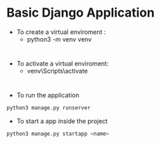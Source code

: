 # Basic Django Application


- To create a virtual enviroment :
  - python3 -m venv venv
#

- To activate a virtual enviroment:
  - venv\Scripts\activate

#
- To run the application
```py
python3 manage.py runserver
```

- To start a app inside the project
```py
python3 manage.py startapp <name>
```
